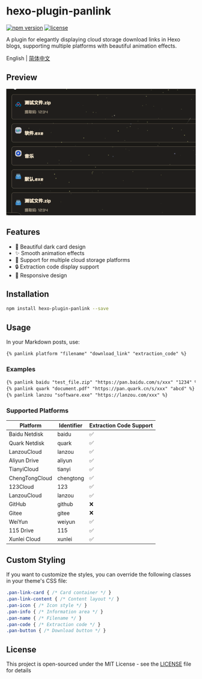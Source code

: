 # hexo-plugin-panlink

[![npm version](https://badge.fury.io/js/hexo-plugin-panlink.svg)](https://www.npmjs.com/package/hexo-plugin-panlink)
[![license](https://img.shields.io/github/license/sucooer/hexo-plugin-panlink)](https://github.com/sucooer/hexo-plugin-panlink/blob/main/LICENSE)

A plugin for elegantly displaying cloud storage download links in Hexo blogs, supporting multiple platforms with beautiful animation effects.

English | [简体中文](./README.md)

## Preview

![Preview](https://raw.githubusercontent.com/sucooer/hexo-plugin-panlink/main/assets/Preview/preview.gif)

## Features

- 🎨 Beautiful dark card design
- ✨ Smooth animation effects
- 🎯 Support for multiple cloud storage platforms
- 🔒 Extraction code display support
- 📱 Responsive design

## Installation

```bash
npm install hexo-plugin-panlink --save
```

## Usage

In your Markdown posts, use:

```markdown
{% panlink platform "filename" "download_link" "extraction_code" %}
```

### Examples

```markdown
{% panlink baidu "test_file.zip" "https://pan.baidu.com/s/xxx" "1234" %}
{% panlink quark "document.pdf" "https://pan.quark.cn/s/xxx" "abcd" %}
{% panlink lanzou "software.exe" "https://lanzou.com/xxx" %}
```

### Supported Platforms

| Platform | Identifier | Extraction Code Support |
|----------|------------|------------------------|
| Baidu Netdisk | baidu | ✅ |
| Quark Netdisk | quark | ✅ |
| LanzouCloud | lanzou | ✅ |
| Aliyun Drive | aliyun | ✅ |
| TianyiCloud | tianyi | ✅ |
| ChengTongCloud | chengtong | ✅ |
| 123Cloud | 123 | ✅ |
| LanzouCloud | lanzou | ✅ |
| GitHub | github | ❌ |
| Gitee | gitee | ❌ |
| WeiYun | weiyun | ✅ |
| 115 Drive | 115 | ✅ |
| Xunlei Cloud | xunlei | ✅ |

## Custom Styling

If you want to customize the styles, you can override the following classes in your theme's CSS file:

```css
.pan-link-card { /* Card container */ }
.pan-link-content { /* Content layout */ }
.pan-icon { /* Icon style */ }
.pan-info { /* Information area */ }
.pan-name { /* Filename */ }
.pan-code { /* Extraction code */ }
.pan-button { /* Download button */ }
```

## License

This project is open-sourced under the MIT License - see the [LICENSE](LICENSE) file for details

